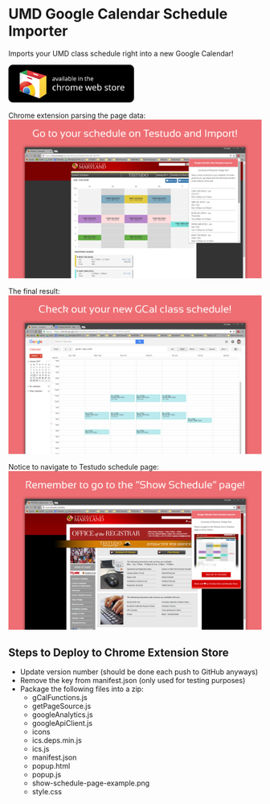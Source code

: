 # UMD Google Calendar Schedule Importer
Imports your UMD class schedule right into a new Google Calendar!

[<img src="available-in-chrome-web-store-button.png" width="250">](https://chrome.google.com/webstore/detail/umd-gcal-schedule-importe/jegeklcfgfcjbcbcabblbhdakfaibckn)


Chrome extension parsing the page data:
![Screenshot1](screenshots/ext_screenshot1.png)

The final result:
![Screenshot2](screenshots/ext_screenshot2.png)

Notice to navigate to Testudo schedule page:
![Screenshot3](screenshots/ext_screenshot3.png)

## Steps to Deploy to Chrome Extension Store

- Update version number (should be done each push to GitHub anyways)
- Remove the key from manifest.json (only used for testing purposes)
- Package the following files into a zip:
  - gCalFunctions.js
  - getPageSource.js
  - googleAnalytics.js
  - googleApiClient.js
  - icons
  - ics.deps.min.js
  - ics.js
  - manifest.json
  - popup.html
  - popup.js
  - show-schedule-page-example.png
  - style.css
